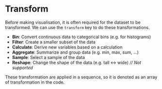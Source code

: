 # Transform

Before making visualisation, it is often required for the dataset to be transformed. We can use the `transform` key to do these transformations.

- **Bin**: Convert continuous data to categorical bins (e.g. for histograms)
- **Filter**: Create a smaller subset of the data
- **Calculate**: Derive new variables based on a calculation
- **Aggregate**: Summarize and group data (e.g. min, max, sum, ...)
- **Sample**: Select a sample of the data 
- **Reshape**: Change the shape of the data (e.g. tall <-> wide) *// Not supported*

These transformation are applied in a sequence, so it is denoted as an array of transformation in the code.
